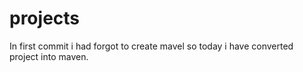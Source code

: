# projects
In first commit i had forgot to create mavel so today i have converted project into maven.
